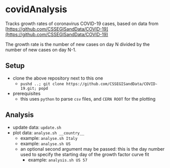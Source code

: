 # covidAnalysis

Tracks growth rates of coronavirus COVID-19 cases, based on data from
[https://github.com/CSSEGISandData/COVID-19](https://github.com/CSSEGISandData/COVID-19)

The growth rate is the number of new cases on day N divided by the number of new cases
on day N-1.

## Setup
* clone the above repository next to this one
  * `pushd ..; git clone https://github.com/CSSEGISandData/COVID-19.git; popd`
* prerequisites
  * this uses `python` to parse `csv` files, and `CERN ROOT` for the plotting

## Analysis
* update data: `update.sh`
* plot data: `analyse.sh __country__`
  * example: `analyse.sh Italy`
  * example: `analyse.sh US`
  * an optional second argument may be passed: this is the day number 
    used to specify the starting day of the growth factor curve fit
    * example: `analysis.sh US 57`

